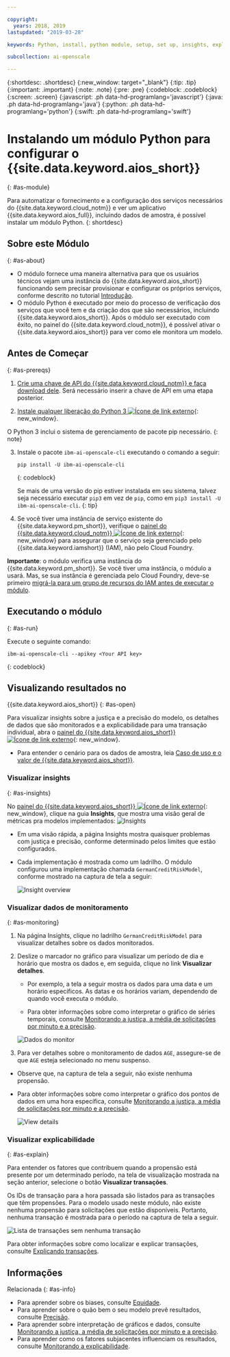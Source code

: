 ```yaml
---

copyright:
  years: 2018, 2019
lastupdated: "2019-03-28"

keywords: Python, install, python module, setup, set up, insights, explainability

subcollection: ai-openscale

---
```


{:shortdesc: .shortdesc}
{:new_window: target="_blank"}
{:tip: .tip}
{:important: .important}
{:note: .note}
{:pre: .pre}
{:codeblock: .codeblock}
{:screen: .screen}
{:javascript: .ph data-hd-programlang='javascript'}
{:java: .ph data-hd-programlang='java'}
{:python: .ph data-hd-programlang='python'}
{:swift: .ph data-hd-programlang='swift'}

# Instalando um módulo Python para configurar o {{site.data.keyword.aios_short}}
{: #as-module}

Para automatizar o fornecimento e a configuração dos serviços necessários do {{site.data.keyword.cloud_notm}} e ver um aplicativo {{site.data.keyword.aios_full}}, incluindo dados de amostra, é possível instalar um módulo Python.
{: shortdesc}

## Sobre este Módulo
{: #as-about}

- O módulo fornece uma maneira alternativa para que os usuários técnicos vejam uma instância do {{site.data.keyword.aios_short}} funcionando sem precisar provisionar e configurar os próprios serviços, conforme descrito no tutorial [Introdução](/docs/services/ai-openscale?topic=ai-openscale-gettingstarted).
- O módulo Python é executado por meio do processo de verificação dos serviços que você tem e da criação dos que são necessários, incluindo {{site.data.keyword.aios_short}}. Após o módulo ser executado com êxito, no painel do {{site.data.keyword.cloud_notm}}, é possível ativar o {{site.data.keyword.aios_short}} para ver como ele monitora um modelo.

## Antes de Começar
{: #as-prereqs}

1. [Crie uma chave de API do {{site.data.keyword.cloud_notm}} e faça download dele](/docs/iam?topic=iam-userapikey#create_user_key). Será necessário inserir a chave de API em uma etapa posterior.

2. [Instale qualquer liberação do Python 3 ![Ícone de link externo](../../icons/launch-glyph.svg "Ícone de link externo")](https://www.python.org/downloads/){: new_window}.

  O Python 3 inclui o sistema de gerenciamento de pacote pip necessário.
  {: note}

3. Instale o pacote `ibm-ai-openscale-cli` executando o comando a seguir:

    ```
    pip install -U ibm-ai-openscale-cli
    ```
    {: codeblock}

    Se mais de uma versão do pip estiver instalada em seu sistema, talvez seja necessário executar `pip3` em vez de `pip`, como em `pip3 install -U ibm-ai-openscale-cli`.
    {: tip}

4. Se você tiver uma instância de serviço existente do {{site.data.keyword.pm_short}}, verifique o [painel do {{site.data.keyword.cloud_notm}} ![Ícone de link externo](../../icons/launch-glyph.svg "Ícone de link externo")](https://{DomainName}){: new_window} para assegurar que o serviço seja gerenciado pelo {{site.data.keyword.iamshort}} (IAM), não pelo Cloud Foundry.

  **Importante**: o módulo verifica uma instância do {{site.data.keyword.pm_short}}. Se você tiver uma instância, o módulo a usará. Mas, se sua instância é gerenciada pelo Cloud Foundry, deve-se primeiro [migrá-la para um grupo de recursos do IAM antes de executar o módulo](/docs/resources?topic=resources-migrate#migrate).

## Executando o módulo
{: #as-run}

Execute o
seguinte comando:

```
ibm-ai-openscale-cli --apikey <Your API key>
```
{: codeblock}

## Visualizando resultados no
{{site.data.keyword.aios_short}}
{: #as-open}

Para visualizar insights sobre a justiça e a precisão do modelo, os detalhes de dados que são monitorados e a explicabilidade para uma transação individual, abra o [painel do {{site.data.keyword.aios_short}} ![Ícone de link externo](../../icons/launch-glyph.svg "Ícone de link externo")](https://aiopenscale.cloud.ibm.com/aiopenscale/){: new_window}.

- Para entender o cenário para os dados de amostra, leia [Caso de uso e o valor de {{site.data.keyword.aios_short}}](/docs/services/ai-openscale?topic=ai-openscale-gettingstarted#gs-use).

### Visualizar insights
{: #as-insights}

No [painel do {{site.data.keyword.aios_short}} ![Ícone de link externo](../../icons/launch-glyph.svg "Ícone de link externo")](https://aiopenscale.cloud.ibm.com/aiopenscale/){: new_window}, clique na guia **Insights**, que mostra uma visão geral de métricas pra modelos implementados: ![Insights](images/insight-dash-tab.png)

- Em uma visão rápida, a página Insights mostra quaisquer problemas com justiça e precisão, conforme determinado pelos limites que estão configurados.

- Cada implementação é mostrada como um ladrilho. O módulo configurou uma implementação chamada `GermanCreditRiskModel`, conforme mostrado na captura de tela a seguir:

  ![Insight overview](images/setup01-0206.png)

### Visualizar dados de monitoramento
{: #as-monitoring}

1. Na página Insights, clique no ladrilho `GermanCreditRiskModel` para visualizar detalhes sobre os dados monitorados.
2. Deslize o marcador no gráfico para visualizar um período de dia e horário que mostra os dados e, em seguida, clique no link **Visualizar detalhes**.

   - Por exemplo, a tela a seguir mostra os dados para uma data e um horário específicos. As datas e os horários variam, dependendo de quando você executa o módulo.

   - Para obter informações sobre como interpretar o gráfico de séries temporais, consulte [Monitorando a justiça, a média de solicitações por minuto e a precisão](/docs/services/ai-openscale?topic=ai-openscale-it-ov).

    ![Dados do monitor](images/setup02-0206.png)

3. Para ver detalhes sobre o monitoramento de dados `AGE`, assegure-se de que `AGE` esteja selecionado no menu suspenso.

  - Observe que, na captura de tela a seguir, não existe nenhuma propensão.

  - Para obter informações sobre como interpretar o gráfico dos pontos de dados em uma hora específica, consulte [Monitorando a justiça, a média de solicitações por minuto e a precisão](/docs/services/ai-openscale?topic=ai-openscale-it-ov#it-intp).

    ![View details](images/setup03-0206.png)

### Visualizar explicabilidade
{: #as-explain}

Para entender os fatores que contribuem quando a propensão está presente por um determinado período, na tela de visualização mostrada na seção anterior, selecione o botão **Visualizar transações**.

Os IDs de transação para a hora passada são listados para as transações que têm propensões. Para o modelo usado neste módulo, não existe nenhuma propensão para solicitações que estão disponíveis. Portanto, nenhuma transação é mostrada para o período na captura de tela a seguir.

  ![Lista de transações sem nenhuma transação](images/setup06-0206.png)

Para obter informações sobre como localizar e explicar transações, consulte [Explicando transações](/docs/services/ai-openscale?topic=ai-openscale-ie-ov#ie-view).

## Informações
Relacionada
{: #as-info}

- Para aprender sobre os biases, consulte [Equidade](/docs/services/ai-openscale?topic=ai-openscale-mf-monitor).
- Para aprender sobre o quão bem o seu modelo prevê resultados, consulte [Precisão](/docs/services/ai-openscale?topic=ai-openscale-acc-monitor).
- Para aprender sobre interpretação de gráficos e dados, consulte [Monitorando a justiça, a média de solicitações por minuto e a precisão](/docs/services/ai-openscale?topic=ai-openscale-it-ov).
- Para aprender como os fatores subjacentes influenciam os resultados, consulte [Monitorando a explicabilidade](/docs/services/ai-openscale?topic=ai-openscale-ie-ov).
